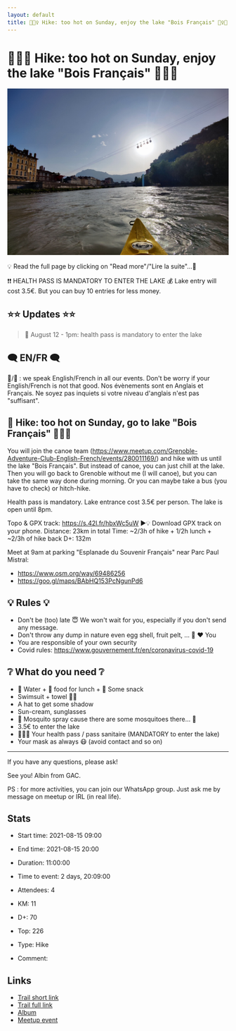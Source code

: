 ```yaml
---
layout: default
title: 🥾🏊‍♀️ Hike: too hot on Sunday, enjoy the lake "Bois Français" 🏊‍♀️🌞
---
```


# 🥾🏊‍♀️ Hike: too hot on Sunday, enjoy the lake "Bois Français" 🏊‍♀️🌞

![2021-08-15](/Stats/img/orig/2021-08-15.jpg)

💡 Read the full page by clicking on "Read more"/"Lire la suite"...💜

❗❗ HEALTH PASS IS MANDATORY TO ENTER THE LAKE
💰 Lake entry will cost 3.5€. But you can buy 10 entries for less money.

## ⭐⭐ Updates ⭐⭐
> 📅 August 12 - 1pm: health pass is mandatory to enter the lake

## 🗨️ EN/FR 🗨️
🦅/🐓 : we speak English/French in all our events. Don't be worry if your English/French is not that good. Nos évènements sont en Anglais et Français. Ne soyez pas inquiets si votre niveau d'anglais n'est pas "suffisant".

## 🥾 Hike: too hot on Sunday, go to lake "Bois Français" 🏊‍♀️🌞
You will join the canoe team (https://www.meetup.com/Grenoble-Adventure-Club-English-French/events/280011169/) and hike with us until the lake "Bois Français". But instead of canoe, you can just chill at the lake. Then you will go back to Grenoble without me (I will canoe), but you can take the same way done during morning. Or you can maybe take a bus (you have to check) or hitch-hike.

Health pass is mandatory. Lake entrance cost 3.5€ per person.
The lake is open until 8pm.

Topo & GPX track: https://s.42l.fr/hbxWc5uW
▶💡 Download GPX track on your phone.
Distance: 23km in total
Time: ~2/3h of hike + 1/2h lunch + ~2/3h of hike back
D+: 132m

Meet at 9am at parking "Esplanade du Souvenir Français" near Parc Paul Mistral:
- https://www.osm.org/way/69486256
- https://goo.gl/maps/BAbHQ153PcNgunPd6

## 💡 Rules 💡
- Don't be (too) late 😇 We won't wait for you, especially if you don't send any message.
- Don't throw any dump in nature even egg shell, fruit pelt, ... 🌳 ❤️ You
- You are responsible of your own security
- Covid rules: https://www.gouvernement.fr/en/coronavirus-covid-19

## ❔ What do you need ❔
- 🧃 Water + 🥕 food for lunch + 🍫 Some snack
- Swimsuit + towel 🏊‍♀️
- A hat to get some shadow
- Sun-cream, sunglasses
- 🦟 Mosquito spray cause there are some mosquitoes there... 🦟
- 3.5€ to enter the lake
- 🛂👩‍⚕️ Your health pass / pass sanitaire (MANDATORY to enter the lake)
- Your mask as always 😷 (avoid contact and so on)

----
If you have any questions, please ask!

See you! Albin from GAC.

PS : for more activities, you can join our WhatsApp group. Just ask me by message on meetup or IRL (in real life).

## Stats

- Start time: 2021-08-15 09:00
- End time: 2021-08-15 20:00
- Duration: 11:00:00
- Time to event: 2 days, 20:09:00
- Attendees: 4

- KM: 11
- D+: 70
- Top: 226
- Type: Hike
- Comment: 

## Links

- [Trail short link](https://s.42l.fr/hbxWc5uW)
- [Trail full link]()
- [Album](https://binnette.github.io/GacImg2021/)
- [Meetup event](https://www.meetup.com/grenoble-adventure-club-english-french/events/280070147/)
